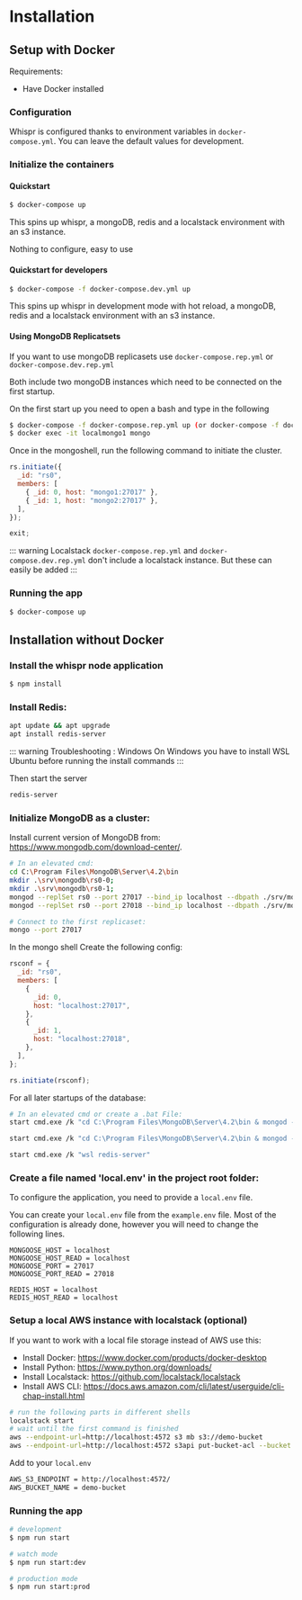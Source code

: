 # Installation

## Setup with Docker

Requirements:

- Have Docker installed

### Configuration

Whispr is configured thanks to environment variables in `docker-compose.yml`.
You can leave the default values for development.

### Initialize the containers

#### Quickstart

```bash
$ docker-compose up
```

This spins up whispr, a mongoDB, redis and a localstack environment with an s3 instance.

Nothing to configure, easy to use

#### Quickstart for developers

```bash
$ docker-compose -f docker-compose.dev.yml up
```

This spins up whispr in development mode with hot reload, a mongoDB, redis and a localstack environment with an s3 instance.

#### Using MongoDB Replicatsets

If you want to use mongoDB replicasets use `docker-compose.rep.yml` or `docker-compose.dev.rep.yml`

Both include two mongoDB instances which need to be connected on the first startup.

On the first start up you need to open a bash and type in the following

```bash
$ docker-compose -f docker-compose.rep.yml up (or docker-compose -f docker-compose.dev.rep.yml up)
$ docker exec -it localmongo1 mongo
```

Once in the mongoshell, run the following command to initiate the cluster.

```javascript
rs.initiate({
  _id: "rs0",
  members: [
    { _id: 0, host: "mongo1:27017" },
    { _id: 1, host: "mongo2:27017" },
  ],
});

exit;
```

::: warning Localstack
`docker-compose.rep.yml` and `docker-compose.dev.rep.yml` don't include a localstack instance. But these can easily be added
:::

### Running the app

```bash
$ docker-compose up
```

## Installation without Docker

### Install the whispr node application

```bash
$ npm install
```

### Install Redis:

```bash
apt update && apt upgrade
apt install redis-server
```

::: warning Troubleshooting : Windows
On Windows you have to install WSL Ubuntu before running the install commands
:::

Then start the server

```bash
redis-server
```

### Initialize MongoDB as a cluster:

Install current version of MongoDB from: https://www.mongodb.com/download-center/.

```bash
# In an elevated cmd:
cd C:\Program Files\MongoDB\Server\4.2\bin
mkdir .\srv\mongodb\rs0-0;
mkdir .\srv\mongodb\rs0-1;
mongod --replSet rs0 --port 27017 --bind_ip localhost --dbpath ./srv/mongodb/rs0-0
mongod --replSet rs0 --port 27018 --bind_ip localhost --dbpath ./srv/mongodb/rs0-1

# Connect to the first replicaset:
mongo --port 27017
```

In the mongo shell Create the following config:

```javascript
rsconf = {
  _id: "rs0",
  members: [
    {
      _id: 0,
      host: "localhost:27017",
    },
    {
      _id: 1,
      host: "localhost:27018",
    },
  ],
};

rs.initiate(rsconf);
```

For all later startups of the database:

```bash
# In an elevated cmd or create a .bat File:
start cmd.exe /k "cd C:\Program Files\MongoDB\Server\4.2\bin & mongod --replSet rs0 --port 27017 --bind_ip localhost --dbpath ./srv/mongodb/rs0-0"

start cmd.exe /k "cd C:\Program Files\MongoDB\Server\4.2\bin & mongod --replSet rs0 --port 27018 --bind_ip localhost --dbpath ./srv/mongodb/rs0-1"

start cmd.exe /k "wsl redis-server"
```

### Create a file named 'local.env' in the project root folder:

To configure the application, you need to provide a `local.env` file.

You can create your `local.env` file from the `example.env` file. Most of the configuration is already done, however you will need to change the following lines.

```
MONGOOSE_HOST = localhost
MONGOOSE_HOST_READ = localhost
MONGOOSE_PORT = 27017
MONGOOSE_PORT_READ = 27018

REDIS_HOST = localhost
REDIS_HOST_READ = localhost
```

### Setup a local AWS instance with localstack (optional)

If you want to work with a local file storage instead of AWS use this:

- Install Docker: https://www.docker.com/products/docker-desktop
- Install Python: https://www.python.org/downloads/
- Install Localstack: https://github.com/localstack/localstack
- Install AWS CLI: https://docs.aws.amazon.com/cli/latest/userguide/cli-chap-install.html

```bash
# run the following parts in different shells
localstack start
# wait until the first command is finished
aws --endpoint-url=http://localhost:4572 s3 mb s3://demo-bucket
aws --endpoint-url=http://localhost:4572 s3api put-bucket-acl --bucket demo-bucket --acl public-read
```

Add to your `local.env`

```bash
AWS_S3_ENDPOINT = http://localhost:4572/
AWS_BUCKET_NAME = demo-bucket
```

### Running the app

```bash
# development
$ npm run start

# watch mode
$ npm run start:dev

# production mode
$ npm run start:prod
```
